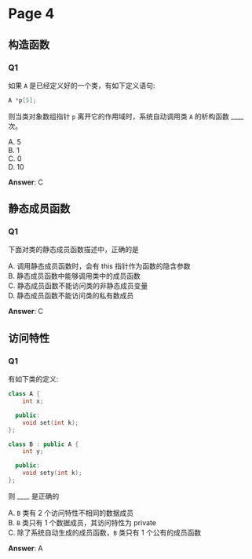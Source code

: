 # Page 4

## 构造函数

### Q1

如果 `A` 是已经定义好的一个类，有如下定义语句:
```cpp
A *p[5];
```
则当类对象数组指针 `p` 离开它的作用域时，系统自动调用类 `A` 的析构函数 ____ 次。

A. 5 <br>
B. 1 <br>
C. 0 <br>
D. 10

**Answer**: C

## 静态成员函数

### Q1

下面对类的静态成员函数描述中，正确的是

A. 调用静态成员函数时，会有 this 指针作为函数的隐含参数 <br>
B. 静态成员函数中能够调用类中的成员函数 <br>
C. 静态成员函数不能访问类的非静态成员变量 <br>
D. 静态成员函数不能访问类的私有数成员

**Answer**: C

## 访问特性

### Q1

有如下类的定义:
``` cpp
class A {
    int x;

  public:
    void set(int k);
};

class B : public A {
    int y;

  public:
    void sety(int k);
};
```
则 ____ 是正确的

A. `B` 类有 2 个访问特性不相同的数据成员 <br>
B. `B` 类只有 1 个数据成员，其访问特性为 private <br>
C. 除了系统自动生成的成员函数，`B` 类只有 1 个公有的成员函数

**Answer**: A

